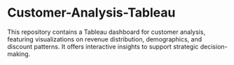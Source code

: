 # Customer-Analysis-Tableau
This repository contains a Tableau dashboard for customer analysis, featuring visualizations on revenue distribution, demographics, and discount patterns. It offers interactive insights to support strategic decision-making.
